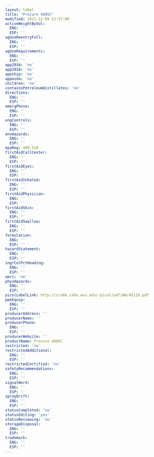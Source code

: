 ```yaml
---
layout: label
title: "Procure 480SC"
modified: 2021-12-09 12:57:00
activeWeightByVol:
  ENG: ''
  ESP: ''
agUseReentryFull:
  ENG: ''
  ESP: ''
agUseRequirements:
  ENG: ''
  ESP: ''
app2016: 'no'
app2018: 'no'
appship: 'no'
appwsda: 'no'
children: 'no'
containsPetroleumDistillates: 'no'
directions:
  ENG: ''
  ESP: ''
emergPhone:
  ENG: ''
  ESP: ''
engControls:
  ENG: ''
  ESP: ''
envHazards:
  ENG: ''
  ESP: ''
epaReg: 400-518
firstAidCallCenter:
  ENG: ''
  ESP: ''
firstAidEyes:
  ENG: ''
  ESP: ''
firstAidInhaled:
  ENG: ''
  ESP: ''
firstAidPhysician:
  ENG: ''
  ESP: ''
firstAidSkin:
  ENG: ''
  ESP: ''
firstAidSwallow:
  ENG: ''
  ESP: ''
formulation:
  ENG: ''
  ESP: ''
hazardStatement:
  ENG: ''
  ESP: ''
ingrColPctHeading:
  ENG: ''
  ESP: ''
omri: 'no'
physHazards:
  ENG: ''
  ESP: ''
picolLabelLink: http://cru66.cahe.wsu.edu/~picol/pdf/WA/45119.pdf
ppeEquip:
  ENG: ''
  ESP: ''
producerAddress: ''
producerName: ''
producerPhone:
  ENG: ''
  ESP: ''
producerWebsite: ''
productName: Procure 480SC
restricted: 'no'
restrictedAdditional:
  ENG: ''
  ESP: ''
restrictedCertified: 'no'
safetyRecommendations:
  ENG: ''
  ESP: ''
signalWord:
  ENG: ''
  ESP: ''
sprayDrift:
  ENG: ''
  ESP: ''
statusCompleted: 'no'
statusEditing: 'yes'
statusReviewing: 'no'
storageDisposal:
  ENG: ''
  ESP: ''
trademark:
  ENG: ''
  ESP: ''
---
```

